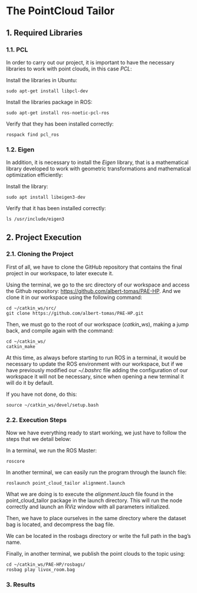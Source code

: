 # The PointCloud Tailor

## 1. Required Libraries

### 1.1. PCL

In order to carry out our project, it is important to have the necessary libraries to work with point clouds, in this case _PCL_:

Install the libraries in Ubuntu:

    sudo apt-get install libpcl-dev

Install the libraries package in ROS:

    sudo apt-get install ros-noetic-pcl-ros

Verify that they has been installed correctly:

    rospack find pcl_ros

### 1.2. Eigen

In addition, it is necessary to install the _Eigen_ library, that is a mathematical library developed to work with geometric transformations and mathematical optimization efficiently:

Install the library:

    sudo apt install libeigen3-dev

Verify that it has been installed correctly:

    ls /usr/include/eigen3

## 2. Project Execution

### 2.1. Cloning the Project

First of all, we have to clone the GitHub repository that contains the final project in our workspace, to later execute it.

Using the terminal, we go to the src directory of our workspace and access the Github repository: https://github.com/albert-tomas/PAE-HP. And we clone it in our workspace using the following command:

    cd ~/catkin_ws/src/
    git clone https://github.com/albert-tomas/PAE-HP.git

Then, we must go to the root of our workspace (_catkin_ws_), making a jump back, and compile again with the command:

    cd ~/catkin_ws/
    catkin_make

At this time, as always before starting to run ROS in a terminal, it would be necessary to update the ROS environment with our workspace, but if we have previously modified our _~/.bashrc_ file adding the configuration of our workspace it will not be necessary, since when opening a new terminal it will do it by default. 

If you have not done, do this:

    source ~/catkin_ws/devel/setup.bash

### 2.2. Execution Steps

Now we have everything ready to start working, we just have to follow the steps that we detail below:

In a terminal, we run the ROS Master: 

    roscore

In another terminal, we can easily run the program through the launch file:

    roslaunch point_cloud_tailor alignment.launch

What we are doing is to execute the _alignment.lauch_ file found in the point_cloud_tailor package in the launch directory. This will run the node correctly and launch an RViz window with all parameters initialized.

Then, we have to place ourselves in the same directory where the dataset bag is located, and decompress the bag file.

We can be located in the rosbags directory or write the full path in the bag’s name.

Finally, in another terminal, we publish the point clouds to the topic using:

    cd ~/catkin_ws/PAE-HP/rosbags/
    rosbag play livox_room.bag

### 3. Results
